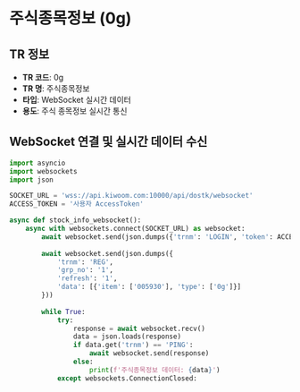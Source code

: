 # 주식종목정보 (0g)

## TR 정보
- **TR 코드**: 0g
- **TR 명**: 주식종목정보
- **타입**: WebSocket 실시간 데이터
- **용도**: 주식 종목정보 실시간 통신

## WebSocket 연결 및 실시간 데이터 수신

```python
import asyncio 
import websockets
import json

SOCKET_URL = 'wss://api.kiwoom.com:10000/api/dostk/websocket'
ACCESS_TOKEN = '사용자 AccessToken'

async def stock_info_websocket():
	async with websockets.connect(SOCKET_URL) as websocket:
		await websocket.send(json.dumps({'trnm': 'LOGIN', 'token': ACCESS_TOKEN}))
		
		await websocket.send(json.dumps({
			'trnm': 'REG',
			'grp_no': '1',
			'refresh': '1',
			'data': [{'item': ['005930'], 'type': ['0g']}]
		}))
		
		while True:
			try:
				response = await websocket.recv()
				data = json.loads(response)
				if data.get('trnm') == 'PING':
					await websocket.send(response)
				else:
					print(f'주식종목정보 데이터: {data}')
			except websockets.ConnectionClosed:
				break

if __name__ == '__main__':
	asyncio.run(stock_info_websocket())
```

## 기능 설명
주식 종목의 기본 정보를 실시간으로 수신합니다.